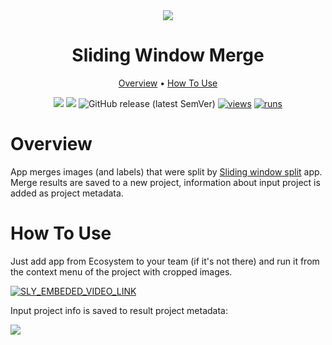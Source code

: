 <div align="center" markdown>
<img src="![sliding window merge](https://user-images.githubusercontent.com/48245050/182572670-10a625d0-872e-455f-ab3a-e4e466fe2b7a.png)
"/>

# Sliding Window Merge

<p align="center">
  <a href="#Overview">Overview</a> •
  <a href="#How-To-Use">How To Use</a>
</p>


[![](https://img.shields.io/badge/supervisely-ecosystem-brightgreen)](https://ecosystem.supervise.ly/apps/supervisely-ecosystem/sliding-window/merge)
[![](https://img.shields.io/badge/slack-chat-green.svg?logo=slack)](https://supervise.ly/slack)
![GitHub release (latest SemVer)](https://img.shields.io/github/v/release/supervisely-ecosystem/sliding-window)
[![views](https://app.supervise.ly/img/badges/views/supervisely-ecosystem/sliding-window/merge)](https://supervise.ly)
[![runs](https://app.supervise.ly/img/badges/runs/supervisely-ecosystem/sliding-window/merge)](https://supervise.ly)

</div>

# Overview

App merges images (and labels) that were split by [Sliding window split](https://ecosystem.supervise.ly/apps/supervisely-ecosystem%252Fsliding-window%252Fsplit) app. Merge results are saved to a new project, information about input project is added as project metadata.

# How To Use

Just add app from Ecosystem to your team (if it's not there) and run it from the context menu of the project with cropped images. 

<a data-key="sly-embeded-video-link" href="https://youtu.be/ACw8fIiLY50" data-video-code="ACw8fIiLY50">
    <img src="https://i.imgur.com/eQYGwAb.png" alt="SLY_EMBEDED_VIDEO_LINK"  style="max-width:100%;">
</a>

Input project info is saved to result project metadata:

<img src="https://i.imgur.com/R5us9Iv.png"/>



